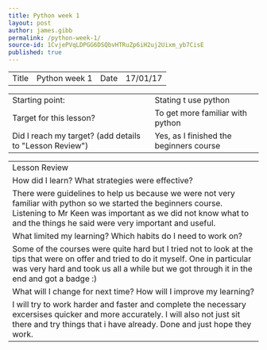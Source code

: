 ```yaml
---
title: Python week 1
layout: post
author: james.gibb
permalink: /python-week-1/
source-id: 1CvjePVqLDPGG6DSQbvHTRuZp6iH2uj2Uixm_yb7CisE
published: true
---
```

<table>
  <tr>
    <td>Title</td>
    <td>Python week 1 </td>
    <td>Date</td>
    <td>17/01/17</td>
  </tr>
</table>


<table>
  <tr>
    <td>Starting point:</td>
    <td>Stating t use python </td>
  </tr>
  <tr>
    <td>Target for this lesson?</td>
    <td>To get more familiar with python</td>
  </tr>
  <tr>
    <td>Did I reach my target? 
(add details to "Lesson Review")</td>
    <td> Yes, as I finished the beginners course</td>
  </tr>
</table>


<table>
  <tr>
    <td>Lesson Review</td>
  </tr>
  <tr>
    <td>How did I learn? What strategies were effective? </td>
  </tr>
  <tr>
    <td>There were guidelines to help us because we were not very familiar with python so we started the beginners course. Listening to Mr Keen was important as we did not know what to and the things he said were very important and useful.</td>
  </tr>
  <tr>
    <td>What limited my learning? Which habits do I need to work on? </td>
  </tr>
  <tr>
    <td>Some of the courses were quite hard but I tried not to look at the tips that were on offer and tried to do it myself. One in particular was very hard and took us all a while but we got through it in the end and got a badge :)
</td>
  </tr>
  <tr>
    <td>What will I change for next time? How will I improve my learning?</td>
  </tr>
  <tr>
    <td>I will try to work harder and faster and complete the necessary excersises quicker and more accurately. I will also not just sit there and try things that i have already. Done and just hope they work.</td>
  </tr>
</table>


